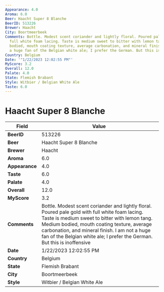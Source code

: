 ```yaml
---
Appearance: 4.0
Aroma: 6.0
Beer: Haacht Super 8 Blanche
BeerID: 513226
Brewer: Haacht
City: Boortmeerbeek
Comments: Bottle. Modest scent coriander and lightly floral. Poured pale gold with
  full white foam lacing. Taste is medium sweet to bitter with lemon tang. Medium
  bodied, mouth coating texture, average carbonation, and mineral finish. I am not
  a huge fan of the Belgian white ale; I prefer the German. But this is inoffensive
Country: Belgium
Date: '"1/22/2023 12:02:55 PM"'
MyScore: 3.2
Overall: 12.0
Palate: 4.0
State: Flemish Brabant
Style: Witbier / Belgian White Ale
Taste: 6.0
---
```


# Haacht Super 8 Blanche

| Field         | Value |
|---------------|-------|
| **BeerID** | 513226 |
| **Beer** | Haacht Super 8 Blanche |
| **Brewer** | Haacht |
| **Aroma** | 6.0 |
| **Appearance** | 4.0 |
| **Taste** | 6.0 |
| **Palate** | 4.0 |
| **Overall** | 12.0 |
| **MyScore** | 3.2 |
| **Comments** | Bottle. Modest scent coriander and lightly floral. Poured pale gold with full white foam lacing. Taste is medium sweet to bitter with lemon tang. Medium bodied, mouth coating texture, average carbonation, and mineral finish. I am not a huge fan of the Belgian white ale; I prefer the German. But this is inoffensive |
| **Date** | 1/22/2023 12:02:55 PM |
| **Country** | Belgium |
| **State** | Flemish Brabant |
| **City** | Boortmeerbeek |
| **Style** | Witbier / Belgian White Ale |
